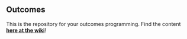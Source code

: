 ## Outcomes

This is the repository for your outcomes programming. Find the content [**here at the wiki**](https://github.com/sf-wdi-39/outcomes/wiki)!
